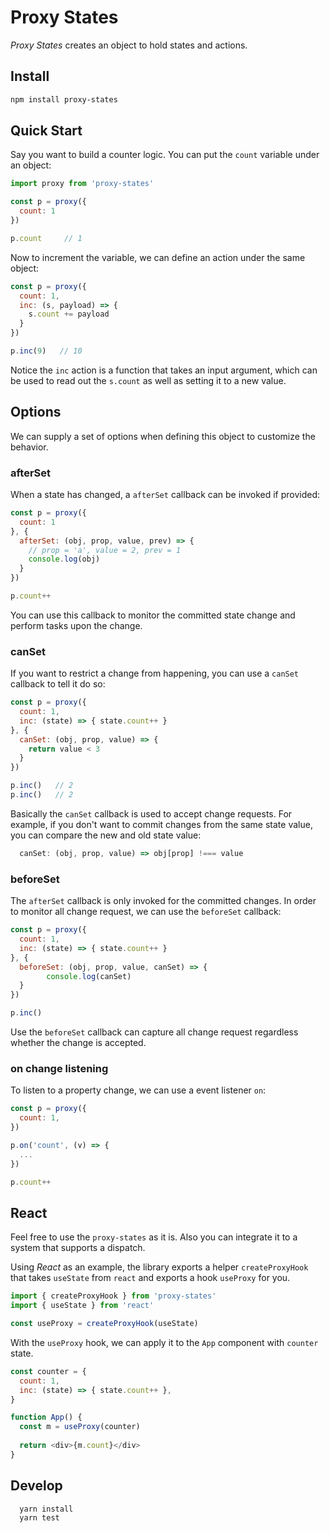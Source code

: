 # Proxy States

_Proxy States_ creates an object to hold states and actions. 

## Install

```bash
npm install proxy-states
```

## Quick Start

Say you want to build a counter logic. You can put the `count` variable under an object:

```javascript
import proxy from 'proxy-states'

const p = proxy({
  count: 1
})

p.count 	// 1
```

Now to increment the variable, we can define an action under the same object:

```javascript
const p = proxy({
  count: 1,
  inc: (s, payload) => {
    s.count += payload
  }
})  

p.inc(9)   // 10
```

Notice the `inc` action is a function that takes an input argument, which can be used to read out the `s.count` as well as setting it to a new value.

## Options

We can supply a set of options when defining this object to customize the behavior.

### afterSet

When a state has changed, a `afterSet` callback can be invoked if provided:

```javascript
const p = proxy({
  count: 1
}, {
  afterSet: (obj, prop, value, prev) => {
    // prop = 'a', value = 2, prev = 1
    console.log(obj)
  }
})

p.count++		
```

You can use this callback to monitor the committed state change and perform tasks upon the change.

### canSet

If you want to restrict a change from happening, you can use a `canSet` callback to tell it do so:

```javascript
const p = proxy({
  count: 1,
  inc: (state) => { state.count++ }
}, {
  canSet: (obj, prop, value) => {
    return value < 3
  }
})

p.inc()   // 2
p.inc()   // 2
```

Basically the `canSet` callback is used to accept change requests. For example, if you don't want to commit changes from the same state value, you can compare the new and old state value:

```jsx
  canSet: (obj, prop, value) => obj[prop] !=== value
```

### beforeSet

The  `afterSet` callback is only invoked for the committed changes. In order to monitor all change request, we can use the `beforeSet` callback:

```jsx
const p = proxy({
  count: 1,
  inc: (state) => { state.count++ }
}, {
  beforeSet: (obj, prop, value, canSet) => {
		console.log(canSet)
  }
})

p.inc()
```

Use the `beforeSet` callback can capture all change request regardless whether the change is accepted.

### on change listening

To listen to a property change, we can use a event listener `on`:

```jsx
const p = proxy({
  count: 1,
})

p.on('count', (v) => {
  ...
})

p.count++
```

## React

Feel free to use the `proxy-states` as it is. Also you can integrate it to a system that supports a dispatch.

Using _React_ as an example, the library exports a helper `createProxyHook` that takes `useState` from `react` and exports a hook `useProxy` for you. 

```javascript
import { createProxyHook } from 'proxy-states'
import { useState } from 'react'

const useProxy = createProxyHook(useState)
```

With the `useProxy` hook, we can apply it to the `App` component with `counter` state.

```javascript
const counter = {
  count: 1,
  inc: (state) => { state.count++ },  
}

function App() {
  const m = useProxy(counter)  
  
  return <div>{m.count}</div>
}
```

## Develop

```
  yarn install
  yarn test
```